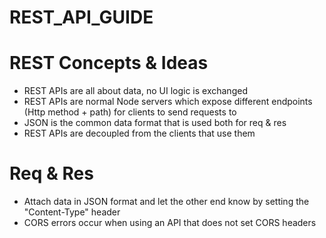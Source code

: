 # REST_API_GUIDE

# REST Concepts & Ideas

  * REST APIs are all about data, no UI logic is exchanged
  * REST APIs are normal Node servers which expose different endpoints (Http method + path) for clients to send requests to
  * JSON is the common data format that is used both for req & res
  * REST APIs are decoupled from the clients that use them

# Req & Res

  * Attach data in JSON format and let the other end know by setting the "Content-Type" header
  * CORS errors occur when using an API that does not set CORS headers
